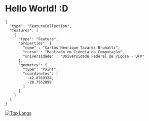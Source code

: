 # Hello World! :D
````
{
  "type": "FeatureCollection",
  "features": [
    {
      "type": "Feature",
      "properties": {
        "nome" : "Carlos Henrique Tavares Brumatti",
        "curso" : "Mestrado em Ciência da Computação",
        "universidade" : "Universidade Federal de Viçosa - UFV"
      },
      "geometry": {
        "type": "Point",
        "coordinates": [
          -42.8769324,
          -20.7552899
        ]
      }
    }
  ]
}
````
[![Top Langs](https://github-readme-stats.vercel.app/api/top-langs/?username=TavaresCarlos&layout=compact)](https://github.com/anuraghazra/github-readme-stats)
